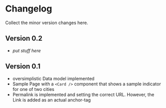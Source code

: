 # Changelog

Collect the minor version changes here.

## Version 0.2

- _put stuff here_

## Version 0.1

- oversimplistic Data model implemented
- Sample Page with a `<Card />` component that shows a sample indicator for one of two cities
- Permalink is implemented and setting the correct URL. However, the Link is added as an actual anchor-tag
